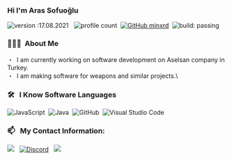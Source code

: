 ### Hi I'm Aras Sofuoğlu
![version :17.08.2021](https://img.shields.io/badge/version-17.08.2021-informational) &nbsp;
![profile count](https://komarev.com/ghpvc/?username=minxrd&color=red)&nbsp;
[![GitHub minxrd](https://img.shields.io/github/followers/minxrd?label=follow&style=social)](https://github.com/minxrd)&nbsp;
![build: passing](https://img.shields.io/badge/build-passing-success)
### 👨🏻‍💻 &nbsp;About Me
・ &nbsp;I am currently working on software development on Aselsan company in Turkey.\
・ &nbsp;I am making software for weapons and similar projects.\

### 🛠 &nbsp; I Know Software Languages
![JavaScript](https://img.shields.io/badge/-JavaScript-05122A?style=flat&logo=javascript)&nbsp;
![Java](https://img.shields.io/badge/-Java-05122A?style=flat&logo=Java&logoColor=FFA518)&nbsp;
![GitHub](https://img.shields.io/badge/-GitHub-05122A?style=flat&logo=github)&nbsp;
![Visual Studio Code](https://img.shields.io/badge/-Visual%20Studio%20Code-05122A?style=flat&logo=visual-studio-code&logoColor=007ACC)&nbsp;

### 📫 &nbsp; My Contact Information:
<a href="mailto:minxsadd@gmail.com"><img src="https://img.shields.io/badge/Gmail-D14836?style=for-the-badge&logo=gmail&logoColor=white" /></a> &nbsp;
<a href="https://discord.com/users/363432802487894027"><img alt="Discord" src="https://img.shields.io/badge/Discord-5865F2?style=for-the-badge&logo=discord&logoColor=white" /></a> &nbsp;
<a href="https://instagram.com/minxrd"><img src="https://img.shields.io/badge/Instagram-E4405F?style=for-the-badge&logo=instagram&logoColor=white"/></a> &nbsp;

